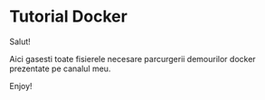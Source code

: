 # Tutorial Docker

Salut! 

Aici gasesti toate fisierele necesare parcurgerii demourilor docker prezentate pe canalul meu. 

Enjoy!




